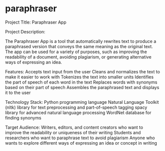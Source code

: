 # paraphraser
Project Title: Paraphraser App

Project Description:

The Paraphraser App is a tool that automatically rewrites text to produce a paraphrased version that conveys the same meaning as the original text. 
The app can be used for a variety of purposes, such as improving the readability of a document, avoiding plagiarism, or generating alternative ways of expressing an idea.

Features:
Accepts text input from the user
Cleans and normalizes the text to make it easier to work with
Tokenizes the text into smaller units
Identifies the part of speech of each word in the text
Replaces words with synonyms based on their part of speech
Assembles the paraphrased text and displays it to the user

Technology Stack:
Python programming language
Natural Language Toolkit (nltk) library for text preprocessing and part-of-speech tagging
spacy library for advanced natural language processing
WordNet database for finding synonyms

Target Audience:
Writers, editors, and content creators who want to improve the readability or uniqueness of their writing
Students and researchers who want to paraphrase text to avoid plagiarism
Anyone who wants to explore different ways of expressing an idea or concept in writing
